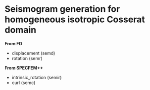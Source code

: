 # Seismogram generation for homogeneous isotropic Cosserat domain

**From FD**

- displacement (semd)
- rotation (semr)

**From SPECFEM++**

- intrinsic_rotation (semir)
- curl (semc)

